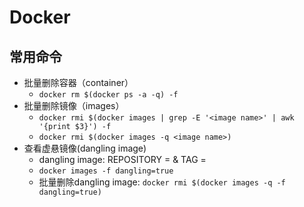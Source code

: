 # Docker

## 常用命令

- 批量删除容器（container）
	- `docker rm $(docker ps -a -q) -f`
- 批量删除镜像（images）
	- `docker rmi $(docker images | grep -E '<image name>' | awk '{print $3}') -f`
	- `docker rmi $(docker images -q <image name>)`
- 查看虚悬镜像(dangling image)
  - dangling image: REPOSITORY = <none> & TAG = <none>
  - `docker images -f dangling=true`
  - 批量删除dangling image: `docker rmi $(docker images -q -f dangling=true)`